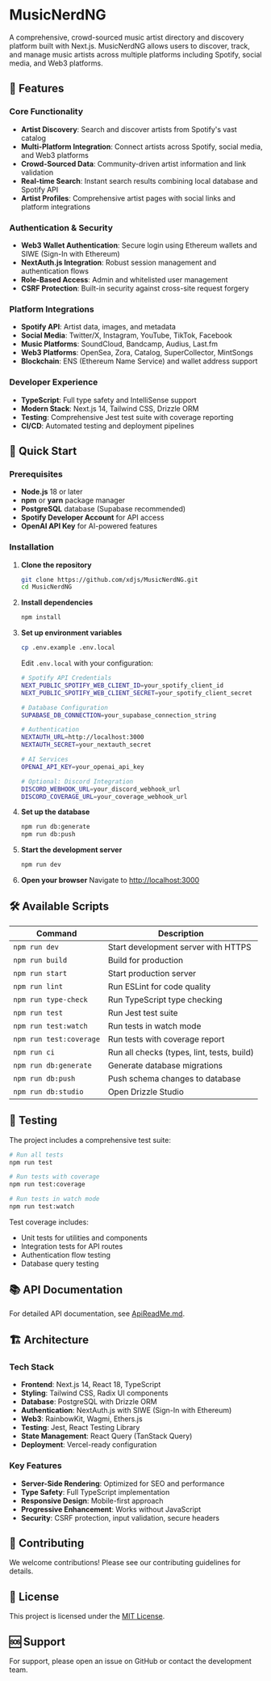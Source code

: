 # MusicNerdNG

A comprehensive, crowd-sourced music artist directory and discovery platform built with Next.js. MusicNerdNG allows users to discover, track, and manage music artists across multiple platforms including Spotify, social media, and Web3 platforms.

## 🎵 Features

### Core Functionality
- **Artist Discovery**: Search and discover artists from Spotify's vast catalog
- **Multi-Platform Integration**: Connect artists across Spotify, social media, and Web3 platforms
- **Crowd-Sourced Data**: Community-driven artist information and link validation
- **Real-time Search**: Instant search results combining local database and Spotify API
- **Artist Profiles**: Comprehensive artist pages with social links and platform integrations

### Authentication & Security
- **Web3 Wallet Authentication**: Secure login using Ethereum wallets and SIWE (Sign-In with Ethereum)
- **NextAuth.js Integration**: Robust session management and authentication flows
- **Role-Based Access**: Admin and whitelisted user management
- **CSRF Protection**: Built-in security against cross-site request forgery

### Platform Integrations
- **Spotify API**: Artist data, images, and metadata
- **Social Media**: Twitter/X, Instagram, YouTube, TikTok, Facebook
- **Music Platforms**: SoundCloud, Bandcamp, Audius, Last.fm
- **Web3 Platforms**: OpenSea, Zora, Catalog, SuperCollector, MintSongs
- **Blockchain**: ENS (Ethereum Name Service) and wallet address support

### Developer Experience
- **TypeScript**: Full type safety and IntelliSense support
- **Modern Stack**: Next.js 14, Tailwind CSS, Drizzle ORM
- **Testing**: Comprehensive Jest test suite with coverage reporting
- **CI/CD**: Automated testing and deployment pipelines

## 🚀 Quick Start

### Prerequisites

- **Node.js** 18 or later
- **npm** or **yarn** package manager
- **PostgreSQL** database (Supabase recommended)
- **Spotify Developer Account** for API access
- **OpenAI API Key** for AI-powered features

### Installation

1. **Clone the repository**
   ```bash
   git clone https://github.com/xdjs/MusicNerdNG.git
   cd MusicNerdNG
   ```

2. **Install dependencies**
   ```bash
   npm install
   ```

3. **Set up environment variables**
   ```bash
   cp .env.example .env.local
   ```
   
   Edit `.env.local` with your configuration:
   ```bash
   # Spotify API Credentials
   NEXT_PUBLIC_SPOTIFY_WEB_CLIENT_ID=your_spotify_client_id
   NEXT_PUBLIC_SPOTIFY_WEB_CLIENT_SECRET=your_spotify_client_secret

   # Database Configuration
   SUPABASE_DB_CONNECTION=your_supabase_connection_string

   # Authentication
   NEXTAUTH_URL=http://localhost:3000
   NEXTAUTH_SECRET=your_nextauth_secret

   # AI Services
   OPENAI_API_KEY=your_openai_api_key

   # Optional: Discord Integration
   DISCORD_WEBHOOK_URL=your_discord_webhook_url
   DISCORD_COVERAGE_URL=your_coverage_webhook_url
   ```

4. **Set up the database**
   ```bash
   npm run db:generate
   npm run db:push
   ```

5. **Start the development server**
   ```bash
   npm run dev
   ```

6. **Open your browser**
   Navigate to [http://localhost:3000](http://localhost:3000)

## 🛠️ Available Scripts

| Command | Description |
|---------|-------------|
| `npm run dev` | Start development server with HTTPS |
| `npm run build` | Build for production |
| `npm run start` | Start production server |
| `npm run lint` | Run ESLint for code quality |
| `npm run type-check` | Run TypeScript type checking |
| `npm run test` | Run Jest test suite |
| `npm run test:watch` | Run tests in watch mode |
| `npm run test:coverage` | Run tests with coverage report |
| `npm run ci` | Run all checks (types, lint, tests, build) |
| `npm run db:generate` | Generate database migrations |
| `npm run db:push` | Push schema changes to database |
| `npm run db:studio` | Open Drizzle Studio |

## 🧪 Testing

The project includes a comprehensive test suite:

```bash
# Run all tests
npm run test

# Run tests with coverage
npm run test:coverage

# Run tests in watch mode
npm run test:watch
```

Test coverage includes:
- Unit tests for utilities and components
- Integration tests for API routes
- Authentication flow testing
- Database query testing

## 📚 API Documentation

For detailed API documentation, see [ApiReadMe.md](./ApiReadMe.md).

## 🏗️ Architecture

### Tech Stack
- **Frontend**: Next.js 14, React 18, TypeScript
- **Styling**: Tailwind CSS, Radix UI components
- **Database**: PostgreSQL with Drizzle ORM
- **Authentication**: NextAuth.js with SIWE (Sign-In with Ethereum)
- **Web3**: RainbowKit, Wagmi, Ethers.js
- **Testing**: Jest, React Testing Library
- **State Management**: React Query (TanStack Query)
- **Deployment**: Vercel-ready configuration

### Key Features
- **Server-Side Rendering**: Optimized for SEO and performance
- **Type Safety**: Full TypeScript implementation
- **Responsive Design**: Mobile-first approach
- **Progressive Enhancement**: Works without JavaScript
- **Security**: CSRF protection, input validation, secure headers

## 🤝 Contributing

We welcome contributions! Please see our contributing guidelines for details.

## 📄 License

This project is licensed under the [MIT License](./LICENSE).

## 🆘 Support

For support, please open an issue on GitHub or contact the development team.

